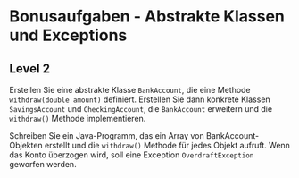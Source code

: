 # Bonusaufgaben - Abstrakte Klassen und Exceptions
## Level 2

Erstellen Sie eine abstrakte Klasse `BankAccount`, die eine Methode `withdraw(double amount)` definiert. Erstellen Sie dann konkrete Klassen `SavingsAccount` und `CheckingAccount`, die `BankAccount` erweitern und die `withdraw()` Methode implementieren.

Schreiben Sie ein Java-Programm, das ein Array von BankAccount-Objekten erstellt und die `withdraw()` Methode für jedes Objekt aufruft. Wenn das Konto überzogen wird, soll eine Exception `OverdraftException` geworfen werden.